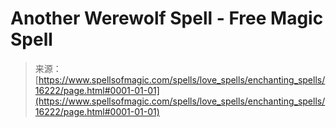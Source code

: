 <!--yml
category: 未分类
date: 2024-06-12 18:56:14
-->

# Another Werewolf Spell - Free Magic Spell

> 来源：[https://www.spellsofmagic.com/spells/love_spells/enchanting_spells/16222/page.html#0001-01-01](https://www.spellsofmagic.com/spells/love_spells/enchanting_spells/16222/page.html#0001-01-01)